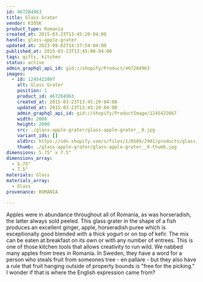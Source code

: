 ```yaml
---
id: 467284963
title: Glass Grater
vendor: KIOSK
product_type: Romania
created_at: 2015-03-23T13:45:20-04:00
handle: glass-apple-grater
updated_at: 2023-08-02T14:37:54-04:00
published_at: 2015-03-23T13:45:00-04:00
tags: gifts, kitchen
status: active
admin_graphql_api_id: gid://shopify/Product/467284963
images:
  - id: 1245422867
    alt: Glass Grater
    position: 1
    product_id: 467284963
    created_at: 2015-03-23T13:45:20-04:00
    updated_at: 2015-03-23T13:45:20-04:00
    admin_graphql_api_id: gid://shopify/ProductImage/1245422867
    width: 2000
    height: 2000
    src: ./glass-apple-grater/glass-apple-grater__0.jpg
    variant_ids: []
    oldSrc: https://cdn.shopify.com/s/files/1/0589/2901/products/glass_apple_grater.jpeg?v=1427132720
    thumb: ./glass-apple-grater/glass-apple-grater__0-thumb.jpg
dimensions: 5.75" x 7.5"
dimensions_array:
  - 5.75"
  - 7.5"
materials: Glass
materials_array:
  - Glass
provenance: ROMANIA

---
```


Apples were in abundance throughout all of Romania, as was horseradish, the latter always sold peeled. This glass grater in the shape of a fish produces an excellent ginger, apple, horseradish puree which is exceptionally good blended with a thick yogurt or on top of kefir. The mix can be eaten at breakfast on its own or with any number of entrees. This is one of those kitchen tools that allows creativity to run wild. We nabbed many apples from trees in Romania. In Sweden, they have a word for a person who steals fruit from someones tree - en pallare - but they also have a rule that fruit hanging outside of property bounds is "free for the picking." I wonder if that is where the English expression came from?